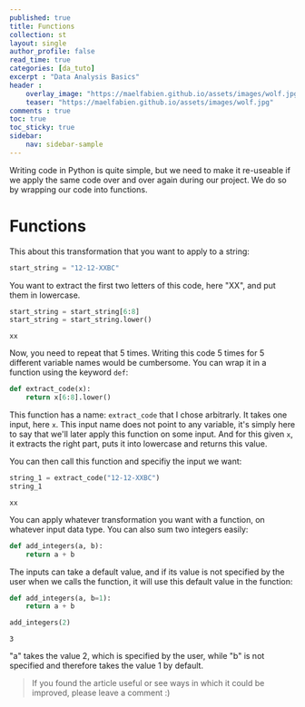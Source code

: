 ```yaml
---
published: true
title: Functions
collection: st
layout: single
author_profile: false
read_time: true
categories: [da_tuto]
excerpt : "Data Analysis Basics"
header :
    overlay_image: "https://maelfabien.github.io/assets/images/wolf.jpg"
    teaser: "https://maelfabien.github.io/assets/images/wolf.jpg"
comments : true
toc: true
toc_sticky: true
sidebar:
    nav: sidebar-sample
---
```


<script type="text/javascript" async
src="https://cdn.mathjax.org/mathjax/latest/MathJax.js?config=TeX-MML-AM_CHTML">
</script>

Writing code in Python is quite simple, but we need to make it re-useable if we apply the same code over and over again during our project. We do so by wrapping our code into functions.

# Functions

This about this transformation that you want to apply to a string:

```python
start_string = "12-12-XXBC"
```

You want to extract the first two letters of this code, here "XX", and put them in lowercase.

```python
start_string = start_string[6:8]
start_string = start_string.lower()
```

```
xx
```

Now, you need to repeat that 5 times. Writing this code 5 times for 5 different variable names would be cumbersome. You can wrap it in a function using the keyword `def`:

```python
def extract_code(x):
	return x[6:8].lower()
```

This function has a name: `extract_code` that I chose arbitrarly. It takes one input, here `x`. This input name does not point to any variable, it's simply here to say that we'll later apply this function on some input. And for this given `x`, it extracts the right part, puts it into lowercase and returns this value.

You can then call this function and specifiy the input we want:

```python
string_1 = extract_code("12-12-XXBC")
string_1
```

```
xx
```

You can apply whatever transformation you want with a function, on whatever input data type. You can also sum two integers easily:

```python
def add_integers(a, b):
	return a + b
```

The inputs can take a default value, and if its value is not specified by the user when we calls the function, it will use this default value in the function:

```python
def add_integers(a, b=1):
	return a + b
```

```python
add_integers(2)
```

```
3
```

"a" takes the value 2, which is specified by the user, while "b" is not specified and therefore takes the value 1 by default.

> If you found the article useful or see ways in which it could be improved, please leave a comment :)